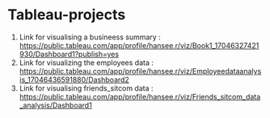 # Tableau-projects
1. Link for visualising a busineess summary : https://public.tableau.com/app/profile/hansee.r/viz/Book1_17046327421930/Dashboard1?publish=yes
2. Link for visualizing the employees data : https://public.tableau.com/app/profile/hansee.r/viz/Employeedataanalysis_17046436591880/Dashboard2
3. Link for visualising friends_sitcom data : https://public.tableau.com/app/profile/hansee.r/viz/Friends_sitcom_data_analysis/Dashboard1

